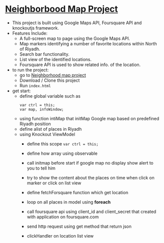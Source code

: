 # [Neighborbood Map Project](https://github.com/HananAlharbi/Neighborhood-Map)


* This project is built using Google Maps API, Foursquare API and knockoutjs framework.
* Features Include: 
  * A full-screen map to page using the Google Maps API.
  * Map markers identifying a number of favorite locations within North of Riyadh.
  * Search bar functionality.
  * List view of the identified locations.
  * Foursquare API is used to show related info. of the location.
* to run the project:
  - go to [Neighborhood map project](https://github.com/HananAlharbi/Neighborhood-Map)
  - Download / Clone this project
  - Run `index.html`
* get start:
  * define global variable such as
       ```
       var ctrl = this;
       var map, infoWindow;
       ```
  * using function intiMap that initMap Google map based on predefined Riyadh position
  * define alist of places in Riyadh
  * using Knockout ViewModel
    * define this scope ``` var ctrl = this; ```
    * define how array using observable 

    * call initmap before start if google map no display show alert to you to tell him
    * try to show the content about the places on time when click on marker or click on list view
           
    * define  fetchForsquare function which get location
    * loop on all places in model using **foreach**
    * call foursquare api using client_id and client_secret that created with application on foursquare.com
    * send http request using get method that return json
    * clickHandler on location list view
  
       
